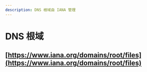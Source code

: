 ```yaml
---
description: DNS 根域由 IANA 管理
---
```


# DNS 根域

## [https://www.iana.org/domains/root/files](https://www.iana.org/domains/root/files)
